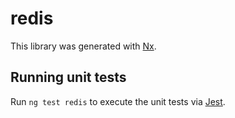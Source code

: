 # redis

This library was generated with [Nx](https://nx.dev).

## Running unit tests

Run `ng test redis` to execute the unit tests via [Jest](https://jestjs.io).
